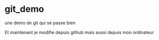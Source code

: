 # git_demo
une demo de git qui se passe bien

Et maintenant je modifie depuis github
mais aussi depuis mon ordinateur
